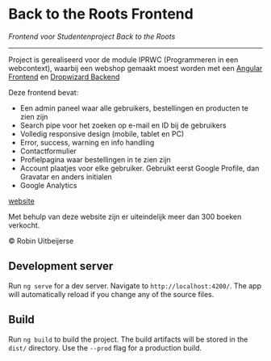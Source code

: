# Back to the Roots Frontend
_Frontend voor Studentenproject Back to the Roots_
___
Project is gerealiseerd voor de module IPRWC (Programmeren in een webcontext), waarbij een webshop gemaakt moest worden met een [Angular Frontend](https://github.com/RobinUit/IPRWC-Frontend) en [Dropwizard Backend](https://github.com/RobinUit/IPRWC-Backend)

Deze frontend bevat:
- Een admin paneel waar alle gebruikers, bestellingen en producten te zien zijn
- Search pipe voor het zoeken op e-mail en ID bij de gebruikers 
- Volledig responsive design (mobile, tablet en PC)
- Error, success, warning en info handling 
- Contactformulier
- Profielpagina waar bestellingen in te zien zijn
- Account plaatjes voor elke gebruiker. Gebruikt eerst Google Profile, dan Gravatar en anders initialen
- Google Analytics

[website](https://backtotheroots2020.nl)

Met behulp van deze website zijn er uiteindelijk meer dan 300 boeken verkocht.

© Robin Uitbeijerse

## Development server

Run `ng serve` for a dev server. Navigate to `http://localhost:4200/`. The app will automatically reload if you change any of the source files.

## Build

Run `ng build` to build the project. The build artifacts will be stored in the `dist/` directory. Use the `--prod` flag for a production build.
